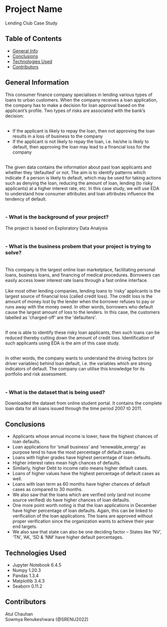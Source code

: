 # Project Name
Lending Club Case Study


## Table of Contents
* [General Info](#general-information)
* [Conclusions](#conclusions)
* [Technologies Used](#technologies-used)
* [Contributors](#contributors)

<!-- You can include any other section that is pertinent to your problem -->

## General Information
This consumer finance company specialises in lending various types of loans to urban customers. When the company receives a loan application, the company has to make a decision for loan approval based on the applicant’s profile. Two types of risks are associated with the bank’s decision:<br><br>

- If the applicant is likely to repay the loan, then not approving the loan results in a loss of business to the company<br>
- If the applicant is not likely to repay the loan, i.e. he/she is likely to default, then approving the loan may lead to a financial loss for the company<br><br>
 
The given data contains the information about past loan applicants and whether they ‘defaulted’ or not. The aim is to identify patterns which indicate if a person is likely to default, which may be used for taking actions such as denying the loan, reducing the amount of loan, lending (to risky applicants) at a higher interest rate, etc.
In this case study, we will use EDA to understand how consumer attributes and loan attributes influence the tendency of default.<br><br>

### - What is the background of your project?<br>
The project is based on Exploratory Data Analysis<br><br>

### - What is the business probem that your project is trying to solve?<br><br>
This company is the largest online loan marketplace, facilitating personal loans, business loans, and financing of medical procedures. Borrowers can easily access lower interest rate loans through a fast online interface.<br><br>Like most other lending companies, lending loans to ‘risky’ applicants is the largest source of financial loss (called credit loss). The credit loss is the amount of money lost by the lender when the borrower refuses to pay or runs away with the money owed. In other words, borrowers who default cause the largest amount of loss to the lenders. In this case, the customers labelled as 'charged-off' are the 'defaulters'.<br><br>

If one is able to identify these risky loan applicants, then such loans can be reduced thereby cutting down the amount of credit loss. Identification of such applicants using EDA is the aim of this case study.<br><br>

In other words, the company wants to understand the driving factors (or driver variables) behind loan default, i.e. the variables which are strong indicators of default. The company can utilise this knowledge for its portfolio and risk assessment.<br><br>

### - What is the dataset that is being used?
Downloaded the dataset from online student portal. It contains the complete loan data for all loans issued through the time period 2007 t0 2011.

<!-- You don't have to answer all the questions - just the ones relevant to your project. -->

## Conclusions
- Applicants whose annual income is lower, have the highest chances of loan defaults.
- Loan applications for  ‘small business’ and ‘renewable_energy’ as purpose tend to have the most       percentage of default cases.
- Loans with higher grades have highest percentage of loan defaults.
- Higher interest rates mean high chances of defaults.
- Similarly, higher Debt to income ratio means higher default cases.
- Loans of higher values have the highest percentage of default cases as well.
- Loans with loan term as 60 months have higher chances of default cases as compared to 30 months.
- We also saw that the loans which are verified only (and not income source verified) do have higher chances of loan defaults.
- One more point worth noting is that the loan applications in December have higher percentage of loan defaults. Again, this can be linked to verification of the loan applications. The loans are approved without proper verification since the organization wants to achieve their year end targets.
- We also saw that state can also be one deciding factor – States like ‘NV’, ‘TN’, ‘AK, ‘SD & ‘NM’ have higher default percentages.


<!-- You don't have to answer all the questions - just the ones relevant to your project. -->


## Technologies Used
- Jupyter Notebook 6.4.5
- Numpy 1.20.3
- Pandas 1.3.4
- Matplotlib 3.4.3
- Seaborn 0.11.2

<!-- As the libraries versions keep on changing, it is recommended to mention the version of library used in this project -->

## Contributors<br>
Atul Chauhan<br>
Sowmya Renukeshwara (@SRENU2022)


<!-- Optional -->
<!-- ## License -->
<!-- This project is open source and available under the [... License](). -->

<!-- You don't have to include all sections - just the one's relevant to your project -->
